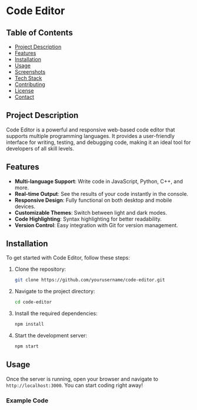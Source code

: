 # Code Editor

## Table of Contents
- [Project Description](#project-description)
- [Features](#features)
- [Installation](#installation)
- [Usage](#usage)
- [Screenshots](#screenshots)
- [Tech Stack](#tech-stack)
- [Contributing](#contributing)
- [License](#license)
- [Contact](#contact)

## Project Description
Code Editor is a powerful and responsive web-based code editor that supports multiple programming languages. It provides a user-friendly interface for writing, testing, and debugging code, making it an ideal tool for developers of all skill levels.

## Features
- **Multi-language Support**: Write code in JavaScript, Python, C++, and more.
- **Real-time Output**: See the results of your code instantly in the console.
- **Responsive Design**: Fully functional on both desktop and mobile devices.
- **Customizable Themes**: Switch between light and dark modes.
- **Code Highlighting**: Syntax highlighting for better readability.
- **Version Control**: Easy integration with Git for version management.

## Installation
To get started with Code Editor, follow these steps:

1. Clone the repository:
   ```bash
   git clone https://github.com/yourusername/code-editor.git
   ```
2. Navigate to the project directory:
   ```bash
   cd code-editor
   ```
3. Install the required dependencies:
   ```bash
   npm install
   ```
4. Start the development server:
   ```bash
   npm start
   ```

## Usage
Once the server is running, open your browser and navigate to `http://localhost:3000`. You can start coding right away! 

### Example Code
